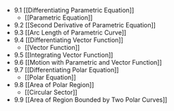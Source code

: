 - 9.1 [[Differentiating Parametric Equation]]
	- [[Parametric Equation]]
- 9.2 [[Second Derivative of Parametric Equation]]
- 9.3 [[Arc Length of Parametric Curve]]
- 9.4 [[Differentiating Vector Function]]
	- [[Vector Function]]
- 9.5 [[Integrating Vector Function]]
- 9.6 [[Motion with Parametric and Vector Function]]
- 9.7 [[Differentiating Polar Equation]]
	- [[Polar Equation]]
- 9.8 [[Area of Polar Region]]
	- [[Circular Sector]]
- 9.9 [[Area of Region Bounded by Two Polar Curves]]